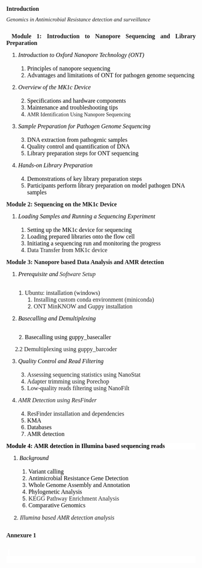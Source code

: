 <p style='margin-top:0cm;margin-right:0cm;margin-bottom:8.0pt;margin-left:0cm;font-size:11.0pt;font-family:"Calibri",sans-serif;text-align:justify;line-height:normal;'><strong><span style='font-size:16px;font-family:"Times New Roman";'>Introduction</span></strong></p>
<p style='margin-top:0cm;margin-right:0cm;margin-bottom:8.0pt;margin-left:0cm;font-size:11.0pt;font-family:"Calibri",sans-serif;text-align:justify;'><em><span style='font-family:"Times New Roman";'>Genomics in Antimicrobial Resistance detection and surveillance &nbsp; &nbsp; &nbsp; &nbsp; &nbsp; &nbsp; &nbsp; &nbsp; &nbsp; &nbsp; &nbsp; &nbsp; &nbsp; &nbsp; &nbsp; &nbsp; &nbsp; &nbsp; &nbsp; &nbsp; &nbsp; &nbsp; &nbsp; &nbsp; &nbsp; &nbsp; &nbsp; &nbsp; &nbsp; &nbsp; &nbsp; &nbsp;</span></em></p>
<p style='margin-top:0cm;margin-right:0cm;margin-bottom:0cm;margin-left:0cm;font-size:11.0pt;font-family:"Calibri",sans-serif;text-align:justify;line-height:normal;'><strong><span style='font-size:16px;font-family:"Times New Roman";'>&nbsp;</span></strong><strong><span style='font-size:16px;font-family:"Times New Roman";'>Module 1: Introduction to Nanopore Sequencing and Library Preparation</span></strong></p>
<ol class="decimal_type" style="list-style-type: decimal;margin-left: 8px;">
    <li><em><span style='font-family:"Times New Roman",serif;font-size:16px;color:black;'>Introduction to Oxford Nanopore Technology (ONT) &nbsp; &nbsp; &nbsp; &nbsp; &nbsp; &nbsp; &nbsp; &nbsp; &nbsp; &nbsp; &nbsp; &nbsp; &nbsp; &nbsp; &nbsp; &nbsp; &nbsp; &nbsp; &nbsp; &nbsp; &nbsp; &nbsp; &nbsp; &nbsp; &nbsp; &nbsp; &nbsp; &nbsp;&nbsp;</span></em>
        <ol class="decimal_type" style="list-style-type: decimal;">
            <li><span style='font-family:"Times New Roman",serif;font-size:16px;color:black;'>Principles of nanopore sequencing</span></li>
            <li><span style='font-family:"Times New Roman",serif;font-size:16px;color:black;'>Advantages and limitations of ONT for pathogen genome sequencing</span></li>
        </ol>
    </li>
</ol>
<ol class="decimal_type" start="2" style="list-style-type: decimal;margin-left: 8px;">
    <li><em><span style='font-family:"Times New Roman",serif;font-size:16px;color:black;'>Overview of the MK1c Device &nbsp; &nbsp; &nbsp; &nbsp; &nbsp; &nbsp; &nbsp; &nbsp; &nbsp; &nbsp; &nbsp; &nbsp; &nbsp; &nbsp; &nbsp; &nbsp; &nbsp; &nbsp; &nbsp; &nbsp; &nbsp; &nbsp; &nbsp; &nbsp; &nbsp; &nbsp; &nbsp; &nbsp; &nbsp; &nbsp; &nbsp; &nbsp; &nbsp; &nbsp; &nbsp; &nbsp; &nbsp; &nbsp; &nbsp; &nbsp; &nbsp; &nbsp; &nbsp; &nbsp; &nbsp; &nbsp; &nbsp;</span></em>
        <ol class="decimal_type" start="2" style="list-style-type: decimal;">
            <li><span style='font-family:"Times New Roman",serif;font-size:16px;color:black;'>Specifications and hardware components</span></li>
            <li><span style='font-family:"Times New Roman",serif;font-size:16px;color:black;'>Maintenance and troubleshooting tips</span></li>
            <li><span style='font-family:"Times New Roman",serif;'>AMR Identification Using Nanopore Sequencing</span></li>
        </ol>
    </li>
</ol>
<ol class="decimal_type" start="3" style="list-style-type: decimal;margin-left: 8px;">
    <li><em><span style='font-family:"Times New Roman",serif;font-size:16px;color:black;'>Sample Preparation for Pathogen Genome Sequencing &nbsp; &nbsp; &nbsp; &nbsp; &nbsp; &nbsp; &nbsp; &nbsp; &nbsp; &nbsp; &nbsp; &nbsp; &nbsp; &nbsp; &nbsp; &nbsp; &nbsp; &nbsp; &nbsp; &nbsp; &nbsp; &nbsp; &nbsp; &nbsp; &nbsp; &nbsp; &nbsp;</span></em>
        <ol class="decimal_type" start="3" style="list-style-type: decimal;">
            <li><span style='font-family:"Times New Roman",serif;font-size:16px;color:black;'>DNA extraction from pathogenic samples</span></li>
            <li><span style='font-family:"Times New Roman",serif;font-size:16px;color:black;'>Quality control and quantification of DNA</span></li>
            <li><span style='font-family:"Times New Roman",serif;font-size:16px;color:black;'>Library preparation steps for ONT sequencing</span></li>
        </ol>
    </li>
</ol>
<ol class="decimal_type" start="4" style="list-style-type: decimal;margin-left: 8px;">
    <li><em><span style='font-family:"Times New Roman",serif;font-size:16px;color:black;'>Hands-on Library Preparation &nbsp; &nbsp; &nbsp; &nbsp; &nbsp; &nbsp; &nbsp; &nbsp; &nbsp; &nbsp; &nbsp; &nbsp; &nbsp; &nbsp; &nbsp; &nbsp; &nbsp; &nbsp; &nbsp; &nbsp; &nbsp; &nbsp; &nbsp; &nbsp; &nbsp; &nbsp; &nbsp; &nbsp; &nbsp; &nbsp; &nbsp; &nbsp; &nbsp; &nbsp; &nbsp; &nbsp; &nbsp; &nbsp; &nbsp; &nbsp; &nbsp; &nbsp; &nbsp; &nbsp; &nbsp; &nbsp;&nbsp;</span></em>
        <ol class="decimal_type" start="4" style="list-style-type: decimal;">
            <li><span style='font-family:"Times New Roman",serif;font-size:16px;color:black;'>Demonstrations of key library preparation steps</span></li>
            <li><span style='font-family:"Times New Roman",serif;font-size:16px;color:black;'>Participants perform library preparation on model pathogen DNA samples</span></li>
        </ol>
    </li>
</ol>
<p style='margin-top:0cm;margin-right:0cm;margin-bottom:0cm;margin-left:0cm;font-size:11.0pt;font-family:"Calibri",sans-serif;text-align:justify;line-height:normal;'><strong><span style='font-size:16px;font-family:"Times New Roman";'>Module 2: Sequencing on the MK1c Device</span></strong></p>
<ol class="decimal_type" style="list-style-type: decimal;margin-left: 8px;">
    <li><em><span style='font-family:"Times New Roman",serif;font-size:16px;color:black;'>Loading Samples and Running a Sequencing Experiment &nbsp; &nbsp; &nbsp; &nbsp; &nbsp; &nbsp; &nbsp; &nbsp; &nbsp; &nbsp; &nbsp; &nbsp; &nbsp; &nbsp; &nbsp; &nbsp; &nbsp; &nbsp; &nbsp; &nbsp; &nbsp; &nbsp; &nbsp; &nbsp;&nbsp;</span></em>
        <ol class="decimal_type" style="list-style-type: decimal;">
            <li><span style='font-family:"Times New Roman",serif;font-size:16px;color:black;'>Setting up the MK1c device for sequencing</span></li>
            <li><span style='font-family:"Times New Roman",serif;font-size:16px;color:black;'>Loading prepared libraries onto the flow cell</span></li>
            <li><span style='font-family:"Times New Roman",serif;font-size:16px;color:black;'>Initiating a sequencing run and monitoring the progress</span></li>
            <li><span style='font-family:"Times New Roman",serif;font-size:16px;'>Data Transfer</span><span style='font-family:"Times New Roman",serif;font-size:16px;'>&nbsp;from MK1c device&nbsp;</span></li>
        </ol>
    </li>
</ol>
<p style='margin-top:0cm;margin-right:0cm;margin-bottom:0cm;margin-left:0cm;font-size:11.0pt;font-family:"Calibri",sans-serif;text-align:justify;line-height:normal;'><strong><span style='font-size:16px;font-family:"Times New Roman";'>Module 3: Nanopore based Data Analysis and AMR detection</span></strong></p>
<ol class="decimal_type" style="list-style-type: decimal;margin-left: 8px;">
    <li><em><span style='font-family:"Times New Roman",serif;font-size:16px;color:black;'>Prerequisite and&nbsp;</span></em><em><span style='font-family:"Times New Roman",serif;font-size:16px;color:#222222;'>Software Setup &nbsp; &nbsp; &nbsp; &nbsp; &nbsp; &nbsp; &nbsp; &nbsp; &nbsp; &nbsp; &nbsp; &nbsp; &nbsp; &nbsp; &nbsp; &nbsp; &nbsp; &nbsp; &nbsp; &nbsp; &nbsp; &nbsp; &nbsp; &nbsp; &nbsp; &nbsp; &nbsp; &nbsp; &nbsp; &nbsp; &nbsp; &nbsp; &nbsp; &nbsp; &nbsp; &nbsp; &nbsp; &nbsp; &nbsp; &nbsp; &nbsp; &nbsp; &nbsp; &nbsp;</span></em></li>
</ol>
<ol class="decimal_type" style="list-style-type: decimal;margin-left: 25.450000000000003px;">
    <li><span style='font-family:"Times New Roman",serif;font-size:16px;'>Ubuntu: installation (windows)</span>
        <ol class="decimal_type" style="list-style-type: decimal;">
            <li><span style='font-family:"Times New Roman",serif;font-size:16px;color:#222222;'>Installing custom conda environment (miniconda)</span></li>
            <li><span style='font-family:"Times New Roman",serif;font-size:16px;color:#222222;'>ONT MinKNOW</span><span style='font-family:"Times New Roman",serif;font-size:16px;'>&nbsp;and Guppy installation</span></li>
        </ol>
    </li>
</ol>
<ol class="decimal_type" start="2" style="list-style-type: decimal;margin-left: 8px;">
    <li><em><span style='font-family:"Times New Roman",serif;font-size:16px;color:black;'>Basecalling and Demultiplexing &nbsp; &nbsp; &nbsp; &nbsp; &nbsp; &nbsp; &nbsp; &nbsp; &nbsp; &nbsp; &nbsp; &nbsp; &nbsp; &nbsp; &nbsp; &nbsp; &nbsp; &nbsp; &nbsp; &nbsp; &nbsp; &nbsp; &nbsp; &nbsp; &nbsp; &nbsp; &nbsp; &nbsp; &nbsp; &nbsp; &nbsp; &nbsp; &nbsp; &nbsp; &nbsp; &nbsp; &nbsp; &nbsp; &nbsp; &nbsp; &nbsp; &nbsp; &nbsp; &nbsp;&nbsp;</span></em></li>
</ol>
<ol class="decimal_type" start="2" style="list-style-type: decimal;margin-left: 25.450000000000003px;">
    <li><span style='font-family:"Times New Roman",serif;font-size:16px;color:black;'>Basecalling using guppy_basecaller</span></li>
</ol>
<p style='margin-top:0cm;margin-right:0cm;margin-bottom:0cm;margin-left:17.45pt;font-size:11.0pt;font-family:"Calibri",sans-serif;text-align:justify;line-height:normal;border:none;'><span style='font-size:16px;font-family:"Times New Roman",serif;'>2.2 Demultiplexing using guppy_barcoder</span></p>
<ol class="decimal_type" start="3" style="list-style-type: decimal;margin-left: 8px;">
    <li><em><span style='font-family:"Times New Roman",serif;font-size:16px;color:black;'>Quality Control and Read Filtering &nbsp; &nbsp; &nbsp; &nbsp; &nbsp; &nbsp; &nbsp; &nbsp; &nbsp; &nbsp; &nbsp; &nbsp; &nbsp; &nbsp; &nbsp; &nbsp; &nbsp; &nbsp; &nbsp; &nbsp; &nbsp; &nbsp; &nbsp; &nbsp; &nbsp; &nbsp; &nbsp; &nbsp; &nbsp; &nbsp; &nbsp; &nbsp; &nbsp; &nbsp; &nbsp; &nbsp; &nbsp; &nbsp; &nbsp; &nbsp; &nbsp; &nbsp;</span></em>
        <ol class="decimal_type" start="3" style="list-style-type: decimal;">
            <li><span style='font-family:"Times New Roman",serif;font-size:16px;'>Assessing sequencing statistics using NanoStat</span></li>
            <li><span style='font-family:"Times New Roman",serif;font-size:16px;'>Adapter trimming using Porechop</span><span style='font-family:"Times New Roman",serif;font-size:16px;color:black;'>&nbsp;</span></li>
            <li><span style='font-family:"Times New Roman",serif;font-size:16px;'>Low-quality reads filtering using NanoFilt</span></li>
        </ol>
    </li>
</ol>
<ol class="decimal_type" start="4" style="list-style-type: decimal;margin-left: 8px;">
    <li><em><span style='font-family:"Times New Roman",serif;font-size:16px;'>AMR Detection</span></em><em><span style='font-family:"Times New Roman",serif;font-size:16px;color:#222222;'>&nbsp;using&nbsp;</span></em><em><span style='font-family:"Times New Roman",serif;font-size:16px;'>ResFinder &nbsp; &nbsp; &nbsp; &nbsp; &nbsp; &nbsp; &nbsp; &nbsp; &nbsp; &nbsp; &nbsp; &nbsp; &nbsp; &nbsp; &nbsp; &nbsp; &nbsp; &nbsp; &nbsp; &nbsp; &nbsp; &nbsp; &nbsp; &nbsp; &nbsp; &nbsp; &nbsp; &nbsp; &nbsp; &nbsp; &nbsp; &nbsp; &nbsp; &nbsp; &nbsp; &nbsp; &nbsp; &nbsp; &nbsp; &nbsp; &nbsp; &nbsp; &nbsp;&nbsp;</span></em>
        <ol class="decimal_type" start="4" style="list-style-type: decimal;">
            <li><span style='font-family:"Times New Roman",serif;font-size:16px;'>ResFinder installation and dependencies</span></li>
            <li><span style='font-family:"Times New Roman",serif;font-size:16px;color:black;'>KMA</span></li>
            <li><span style='font-family:"Times New Roman",serif;font-size:16px;color:black;'>Databases</span></li>
            <li><span style='font-family:"Times New Roman",serif;font-size:16px;color:black;'>AMR detection</span></li>
        </ol>
    </li>
</ol>
<p style='margin-top:0cm;margin-right:0cm;margin-bottom:0cm;margin-left:0cm;font-size:11.0pt;font-family:"Calibri",sans-serif;line-height:normal;background:white;'><strong><span style='font-size:16px;font-family:"Times New Roman";color:black;'>Module 4:&nbsp;</span></strong><strong><span style='font-size:16px;font-family:"Times New Roman",serif;color:black;'>AMR detection in Illumina based sequencing reads</span></strong></p>
<ol class="decimal_type" style="list-style-type: decimal;margin-left: 11.3px;">
    <li><em><span style='font-family:"Times New Roman",serif;font-size:16px;color:black;'>Background &nbsp; &nbsp; &nbsp; &nbsp; &nbsp; &nbsp; &nbsp; &nbsp; &nbsp; &nbsp; &nbsp; &nbsp; &nbsp; &nbsp; &nbsp; &nbsp; &nbsp; &nbsp; &nbsp; &nbsp; &nbsp; &nbsp; &nbsp; &nbsp; &nbsp; &nbsp; &nbsp; &nbsp; &nbsp; &nbsp; &nbsp; &nbsp; &nbsp; &nbsp; &nbsp; &nbsp; &nbsp; &nbsp; &nbsp; &nbsp; &nbsp; &nbsp; &nbsp; &nbsp; &nbsp; &nbsp; &nbsp; &nbsp; &nbsp; &nbsp; &nbsp; &nbsp; &nbsp; &nbsp; &nbsp; &nbsp; &nbsp; &nbsp; &nbsp; &nbsp;</span></em>
        <ol class="decimal_type" style="list-style-type: decimal;">
            <li><span style='font-family:"Times New Roman",serif;font-size:16px;color:black;'>Variant calling</span></li>
            <li><span style='font-family:"Times New Roman",serif;font-size:16px;color:black;'>Antimicrobial Resistance Gene Detection</span></li>
            <li><span style='font-family:"Times New Roman",serif;font-size:16px;color:black;'>Whole Genome Assembly and Annotation</span></li>
            <li><span style='font-family:"Times New Roman",serif;font-size:16px;color:black;'>Phylogenetic Analysis</span></li>
            <li><span style='font-family:"Times New Roman",serif;font-size:16px;color:#282828;background:white;'>KEGG Pathway Enrichment Analysis</span></li>
            <li><span style='font-family:"Times New Roman",serif;font-size:16px;color:black;'>Comparative Genomics</span></li>
        </ol>
    </li>
</ol>
<div style='margin-top:0cm;margin-right:0cm;margin-bottom:8.0pt;margin-left:0cm;font-size:11.0pt;font-family:"Calibri",sans-serif;'>
    <ol start="2" style="margin-bottom:0cm;list-style-type: decimal;margin-left: 11.3px;">
        <li style='margin-top:0cm;margin-right:0cm;margin-bottom:8.0pt;margin-left:0cm;font-size:11.0pt;font-family:"Calibri",sans-serif;'><em><span style='line-height:115%;font-family:"Times New Roman",serif;font-size:16px;'>Illumina based AMR detection analysis &nbsp; &nbsp; &nbsp; &nbsp; &nbsp; &nbsp; &nbsp; &nbsp; &nbsp; &nbsp; &nbsp; &nbsp; &nbsp; &nbsp; &nbsp; &nbsp; &nbsp; &nbsp; &nbsp; &nbsp; &nbsp; &nbsp; &nbsp; &nbsp; &nbsp; &nbsp; &nbsp; &nbsp; &nbsp; &nbsp; &nbsp; &nbsp; &nbsp; &nbsp; &nbsp; &nbsp; &nbsp; &nbsp;&nbsp;</span></em></li>
    </ol>
</div>
<p style='margin-top:0cm;margin-right:0cm;margin-bottom:8.0pt;margin-left:0cm;font-size:11.0pt;font-family:"Calibri",sans-serif;'><strong><span style='font-size:16px;line-height:107%;font-family:"Times New Roman";'>Annexure 1 &nbsp; &nbsp; &nbsp; &nbsp; &nbsp; &nbsp; &nbsp; &nbsp; &nbsp; &nbsp; &nbsp; &nbsp; &nbsp; &nbsp; &nbsp; &nbsp; &nbsp; &nbsp; &nbsp; &nbsp; &nbsp; &nbsp; &nbsp; &nbsp; &nbsp; &nbsp; &nbsp; &nbsp; &nbsp; &nbsp; &nbsp; &nbsp; &nbsp; &nbsp; &nbsp; &nbsp; &nbsp; &nbsp; &nbsp; &nbsp; &nbsp; &nbsp; &nbsp; &nbsp; &nbsp; &nbsp; &nbsp; &nbsp; &nbsp; &nbsp; &nbsp; &nbsp; &nbsp; &nbsp; &nbsp; &nbsp; &nbsp; &nbsp; &nbsp; &nbsp; &nbsp; &nbsp;</span></strong><em><span style='font-size:16px;font-family:"Times New Roman",serif;font-family:"Times New Roman";'>&nbsp;&nbsp;</span></em></p>
<p style='margin-top:0cm;margin-right:0cm;margin-bottom:0cm;margin-left:3.3pt;font-size:11.0pt;font-family:"Calibri",sans-serif;text-align:justify;line-height:115%;'><em><span style='font-size:16px;line-height:115%;font-family:"Times New Roman",serif;color:#282828;background:white;'>&nbsp;</span></em></p>
<p style='margin-top:0cm;margin-right:0cm;margin-bottom:0cm;margin-left:0cm;font-size:11.0pt;font-family:"Calibri",sans-serif;line-height:normal;background:white;'><span style='font-size:16px;font-family:"Times New Roman",serif;'>&nbsp;</span></p>
<p style='margin-top:0cm;margin-right:0cm;margin-bottom:8.0pt;margin-left:0cm;font-size:11.0pt;font-family:"Calibri",sans-serif;'>&nbsp;</p>
